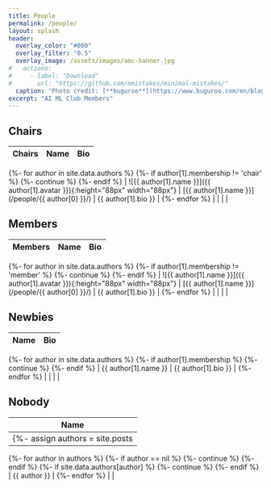 ```yaml
---
title: People
permalink: /people/
layout: splash
header:
  overlay_color: "#000"
  overlay_filter: "0.5"
  overlay_image: /assets/images/amc-banner.jpg
#   actions:
#     - label: "Download"
#       url: "https://github.com/mmistakes/minimal-mistakes/"
  caption: "Photo credit: [**buguroo**](https://www.buguroo.com/en/blog/topic/ai)"
excerpt: "AI ML Club Members"
---
```


## Chairs

| Chairs | Name | Bio |
| ------ | ---- | --- |
{%- for author in site.data.authors %}
  {%- if author[1].membership != 'chair' %}
    {%- continue %}
  {%- endif %}
| ![{{ author[1].name }}]({{ author[1].avatar }}){:height="88px" width="88px"} | [{{ author[1].name }}](/people/{{ author[0] }}/) | {{ author[1].bio }} |
{%- endfor %}
|        |      |     |

## Members

| Members | Name | Bio |
| ------- | ---- | --- |
{%- for author in site.data.authors %}
  {%- if author[1].membership != 'member' %}
    {%- continue %}
  {%- endif %}
| ![{{ author[1].name }}]({{ author[1].avatar }}){:height="88px" width="88px"} | [{{ author[1].name }}](/people/{{ author[0] }}/) | {{ author[1].bio }} |
{%- endfor %}
|        |      |     |

## Newbies

| Name | Bio |
| ---- | --- |
{%- for author in site.data.authors %}
  {%- if author[1].membership %}
    {%- continue %}
  {%- endif %}
| {{ author[1].name }} | {{ author[1].bio }} |
{%- endfor %}
|        |      |     |

## Nobody

| Name |
| ---- |
{%- assign authors = site.posts | map: 'author' | uniq %}
{%- for author in authors %}
  {%- if author == nil %}
    {%- continue %}
  {%- endif %}
  {%- if site.data.authors[author] %}
    {%- continue %}
  {%- endif %}
| {{ author }} |
{%- endfor %}
| |
